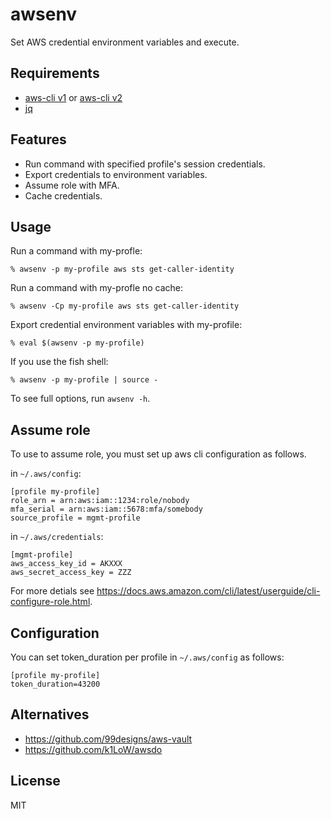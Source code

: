 # awsenv

Set AWS credential environment variables and execute.

## Requirements

- [aws-cli v1](https://github.com/aws/aws-cli) or [aws-cli v2](https://github.com/aws/aws-cli/tree/v2)
- [jq](https://github.com/stedolan/jq)


## Features

- Run command with specified profile's session credentials.
- Export credentials to environment variables.
- Assume role with MFA.
- Cache credentials.

## Usage


Run a command with my-profle:

```
% awsenv -p my-profile aws sts get-caller-identity
```

Run a command with my-profle no cache:

```
% awsenv -Cp my-profile aws sts get-caller-identity
```

Export credential environment variables with my-profile:

```
% eval $(awsenv -p my-profile)
```

If you use the fish shell:

```
% awsenv -p my-profile | source -
```

To see full options, run `awsenv -h`.


## Assume role

To use to assume role, you must set up aws cli configuration as follows.


in `~/.aws/config`:


```
[profile my-profile]
role_arn = arn:aws:iam::1234:role/nobody
mfa_serial = arn:aws:iam::5678:mfa/somebody
source_profile = mgmt-profile
```

in `~/.aws/credentials`:

```
[mgmt-profile]
aws_access_key_id = AKXXX
aws_secret_access_key = ZZZ
```

For more detials see https://docs.aws.amazon.com/cli/latest/userguide/cli-configure-role.html.


## Configuration

You can set token_duration per profile in `~/.aws/config` as follows:

```
[profile my-profile]
token_duration=43200
```

## Alternatives
- https://github.com/99designs/aws-vault
- https://github.com/k1LoW/awsdo

## License

MIT
